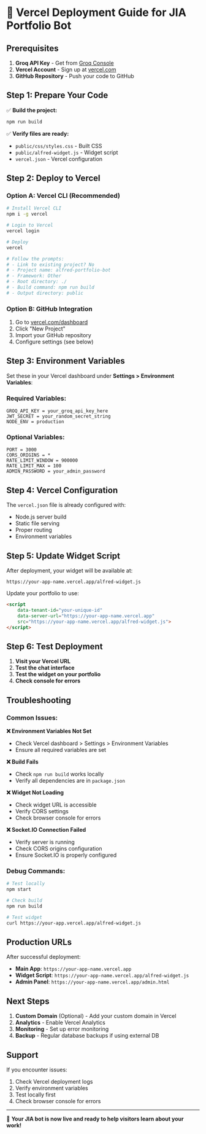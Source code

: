 # 🚀 Vercel Deployment Guide for JIA Portfolio Bot

## Prerequisites

1. **Groq API Key** - Get from [Groq Console](https://console.groq.com/)
2. **Vercel Account** - Sign up at [vercel.com](https://vercel.com)
3. **GitHub Repository** - Push your code to GitHub

## Step 1: Prepare Your Code

✅ **Build the project:**
```bash
npm run build
```

✅ **Verify files are ready:**
- `public/css/styles.css` - Built CSS
- `public/alfred-widget.js` - Widget script
- `vercel.json` - Vercel configuration

## Step 2: Deploy to Vercel

### Option A: Vercel CLI (Recommended)
```bash
# Install Vercel CLI
npm i -g vercel

# Login to Vercel
vercel login

# Deploy
vercel

# Follow the prompts:
# - Link to existing project? No
# - Project name: alfred-portfolio-bot
# - Framework: Other
# - Root directory: ./
# - Build command: npm run build
# - Output directory: public
```

### Option B: GitHub Integration
1. Go to [vercel.com/dashboard](https://vercel.com/dashboard)
2. Click "New Project"
3. Import your GitHub repository
4. Configure settings (see below)

## Step 3: Environment Variables

Set these in your Vercel dashboard under **Settings > Environment Variables**:

### Required Variables:
```
GROQ_API_KEY = your_groq_api_key_here
JWT_SECRET = your_random_secret_string
NODE_ENV = production
```

### Optional Variables:
```
PORT = 3000
CORS_ORIGINS = *
RATE_LIMIT_WINDOW = 900000
RATE_LIMIT_MAX = 100
ADMIN_PASSWORD = your_admin_password
```

## Step 4: Vercel Configuration

The `vercel.json` file is already configured with:
- Node.js server build
- Static file serving
- Proper routing
- Environment variables

## Step 5: Update Widget Script

After deployment, your widget will be available at:
```
https://your-app-name.vercel.app/alfred-widget.js
```

Update your portfolio to use:
```html
<script 
    data-tenant-id="your-unique-id" 
    data-server-url="https://your-app-name.vercel.app"
    src="https://your-app-name.vercel.app/alfred-widget.js">
</script>
```

## Step 6: Test Deployment

1. **Visit your Vercel URL**
2. **Test the chat interface**
3. **Test the widget on your portfolio**
4. **Check console for errors**

## Troubleshooting

### Common Issues:

**❌ Environment Variables Not Set**
- Check Vercel dashboard > Settings > Environment Variables
- Ensure all required variables are set

**❌ Build Fails**
- Check `npm run build` works locally
- Verify all dependencies are in `package.json`

**❌ Widget Not Loading**
- Check widget URL is accessible
- Verify CORS settings
- Check browser console for errors

**❌ Socket.IO Connection Failed**
- Verify server is running
- Check CORS origins configuration
- Ensure Socket.IO is properly configured

### Debug Commands:
```bash
# Test locally
npm start

# Check build
npm run build

# Test widget
curl https://your-app.vercel.app/alfred-widget.js
```

## Production URLs

After successful deployment:
- **Main App**: `https://your-app-name.vercel.app`
- **Widget Script**: `https://your-app-name.vercel.app/alfred-widget.js`
- **Admin Panel**: `https://your-app-name.vercel.app/admin.html`

## Next Steps

1. **Custom Domain** (Optional) - Add your custom domain in Vercel
2. **Analytics** - Enable Vercel Analytics
3. **Monitoring** - Set up error monitoring
4. **Backup** - Regular database backups if using external DB

## Support

If you encounter issues:
1. Check Vercel deployment logs
2. Verify environment variables
3. Test locally first
4. Check browser console for errors

---

🎉 **Your JIA bot is now live and ready to help visitors learn about your work!**
